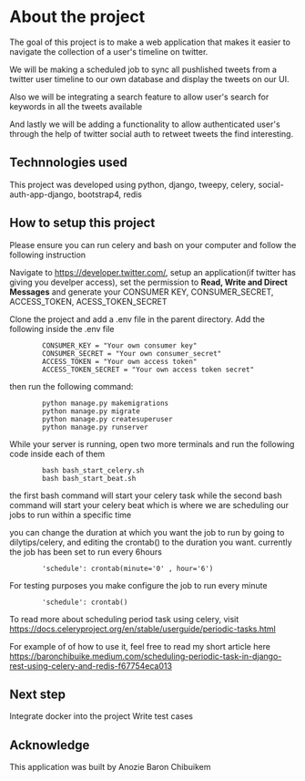 # About the project
The goal of this project is to make a web application that makes it easier to navigate the collection of a user's timeline on twitter.

We will be making a scheduled job to sync all pushlished tweets from a twitter user timeline to our own database and display the tweets on our UI.


Also we will be integrating a search feature to allow user's search for keywords in all the tweets available

And lastly we will be adding a functionality to allow authenticated user's through the help of twitter social auth to retweet tweets the find interesting.


## Technnologies used
This project was developed using python, django, tweepy, celery, social-auth-app-django, bootstrap4, redis

## How to setup this project
Please ensure you can run celery and bash on your computer and follow the following instruction

Navigate to https://developer.twitter.com/, setup an application(if twitter has giving you develper access), set the permission to **Read, Write and Direct Messages** and generate your CONSUMER KEY, CONSUMER_SECRET, ACCESS_TOKEN, ACESS_TOKEN_SECRET

Clone the project and add a .env file in the parent directory. Add the following inside the .env file

            CONSUMER_KEY = "Your own consumer key"
            CONSUMER_SECRET = "Your own consumer_secret"
            ACCESS_TOKEN = "Your own access token"
            ACCESS_TOKEN_SECRET = "Your own access token secret"  

then run the following command:

            python manage.py makemigrations
            python manage.py migrate
            python manage.py createsuperuser
            python manage.py runserver

While your server is running, open two more terminals and run the following code inside each of them

            bash bash_start_celery.sh
            bash bash_start_beat.sh

the first bash command will start your celery task while the second bash command will start your celery beat which is where we are scheduling our jobs to run within a specific time

you can change the duration at which you want the job to run by going to dilytips/celery, and editing the crontab() to the duration you want. currently the job has been set to run every 6hours 
            
            'schedule': crontab(minute='0' , hour='6')

For testing purposes you make configure the job to run every minute

            'schedule': crontab()

To read more about scheduling period task using celery, visit https://docs.celeryproject.org/en/stable/userguide/periodic-tasks.html

For example of of how to use it, feel free to read my short article here https://baronchibuike.medium.com/scheduling-periodic-task-in-django-rest-using-celery-and-redis-f67754eca013


## Next step
Integrate docker into the project
Write test cases

## Acknowledge
This application was built by Anozie Baron Chibuikem